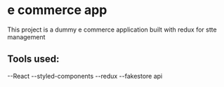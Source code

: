 # e commerce app

This project is a dummy e commerce application built with redux for stte management

## Tools used:

--React
--styled-components
--redux
--fakestore api

